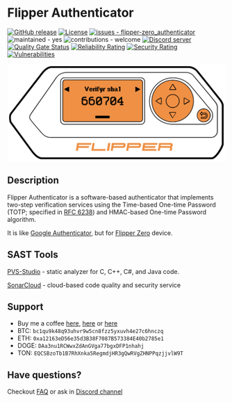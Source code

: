 # Flipper Authenticator

[![GitHub release](https://img.shields.io/github/release/akopachov/flipper-zero_authenticator?include_prereleases=&sort=semver&color=blue)](https://github.com/akopachov/flipper-zero_authenticator/releases/)
[![License](https://img.shields.io/badge/License-MIT-blue)](/LICENSE)
[![issues - flipper-zero_authenticator](https://img.shields.io/github/issues/akopachov/flipper-zero_authenticator)](https://github.com/akopachov/flipper-zero_authenticator/issues)
![maintained - yes](https://img.shields.io/badge/maintained-yes-blue)
![contributions - welcome](https://img.shields.io/badge/contributions-welcome-blue)
[![Discord server](https://img.shields.io/discord/937479784148115456)](https://discord.gg/flipperzero-unofficial)
[![Quality Gate Status](https://sonarcloud.io/api/project_badges/measure?project=akopachov_flipper-zero_authenticator&metric=alert_status)](https://sonarcloud.io/summary/new_code?id=akopachov_flipper-zero_authenticator)
[![Reliability Rating](https://sonarcloud.io/api/project_badges/measure?project=akopachov_flipper-zero_authenticator&metric=reliability_rating)](https://sonarcloud.io/summary/new_code?id=akopachov_flipper-zero_authenticator)
[![Security Rating](https://sonarcloud.io/api/project_badges/measure?project=akopachov_flipper-zero_authenticator&metric=security_rating)](https://sonarcloud.io/summary/new_code?id=akopachov_flipper-zero_authenticator)
[![Vulnerabilities](https://sonarcloud.io/api/project_badges/measure?project=akopachov_flipper-zero_authenticator&metric=vulnerabilities)](https://sonarcloud.io/summary/new_code?id=akopachov_flipper-zero_authenticator)

![Screenshot](docs/assets/screenshot_1.png)

## Description

Flipper Authenticator is a software-based authenticator that implements two-step verification services using the Time-based One-time Password (TOTP; specified in [RFC 6238](https://www.rfc-editor.org/rfc/rfc6238)) and HMAC-based One-time Password algorithm.

It is like [Google Authenticator](https://play.google.com/store/apps/details?id=com.google.android.apps.authenticator2), but for [Flipper Zero](https://flipperzero.one/) device.

## SAST Tools

[PVS-Studio](https://pvs-studio.com/en/pvs-studio/?utm_source=github&utm_medium=organic&utm_campaign=open_source) - static analyzer for C, C++, C#, and Java code.

[SonarCloud](https://www.sonarsource.com/products/sonarcloud/) - cloud-based code quality and security service

## Support

* Buy me a coffee [here](https://ko-fi.com/akopachov), [here](https://donorbox.org/flipper-authenticator) or [here](https://buycoffee.to/akopachov)
* BTC: `bc1qu9k48q93uhvr9w5cn8fzz5yxuvh4e27c6hnczq`
* ETH: `0xa12163eD56e35d3B38F7087B573384E40b2785e1`
* DOGE: `DAa3nu1RCWwxZdAnGVga77bgxDFP1nhahj`
* TON: `EQCSBzoTb1B7RhXnka5RegmdjHR3gQwRVgZHNPPqzjjvlW9T`

## Have questions?

Checkout [FAQ](https://github.com/akopachov/flipper-zero_authenticator/wiki/FAQ) or ask in [Discord channel](https://discord.gg/flipperzero-unofficial)

